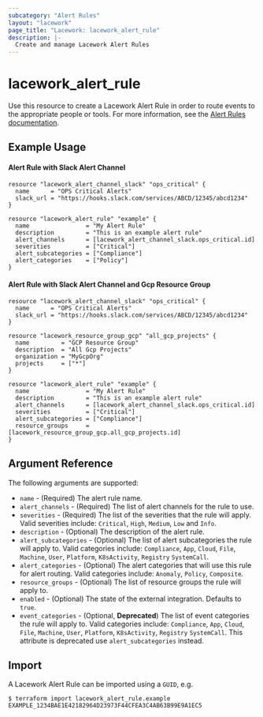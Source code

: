 ```yaml
---
subcategory: "Alert Rules"
layout: "lacework"
page_title: "Lacework: lacework_alert_rule"
description: |-
  Create and manage Lacework Alert Rules
---
```


# lacework\_alert\_rule

Use this resource to create a Lacework Alert Rule in order to route events to the appropriate people or tools.
For more information, see the [Alert Rules documentation](https://support.lacework.com/hc/en-us/articles/360042236733-Alert-Rules).

## Example Usage

#### Alert Rule with Slack Alert Channel
```hcl
resource "lacework_alert_channel_slack" "ops_critical" {
  name      = "OPS Critical Alerts"
  slack_url = "https://hooks.slack.com/services/ABCD/12345/abcd1234"
}

resource "lacework_alert_rule" "example" {
  name                = "My Alert Rule"
  description         = "This is an example alert rule"
  alert_channels      = [lacework_alert_channel_slack.ops_critical.id]
  severities          = ["Critical"]
  alert_subcategories = ["Compliance"]
  alert_categories    = ["Policy"]
}
```

#### Alert Rule with Slack Alert Channel and Gcp Resource Group
```hcl
resource "lacework_alert_channel_slack" "ops_critical" {
  name      = "OPS Critical Alerts"
  slack_url = "https://hooks.slack.com/services/ABCD/12345/abcd1234"
}

resource "lacework_resource_group_gcp" "all_gcp_projects" {
  name         = "GCP Resource Group"
  description  = "All Gcp Projects"
  organization = "MyGcpOrg"
  projects     = ["*"]
}

resource "lacework_alert_rule" "example" {
  name                = "My Alert Rule"
  description         = "This is an example alert rule"
  alert_channels      = [lacework_alert_channel_slack.ops_critical.id]
  severities          = ["Critical"]
  alert_subcategories = ["Compliance"]
  resource_groups     = [lacework_resource_group_gcp.all_gcp_projects.id]
}
```

## Argument Reference

The following arguments are supported:

* `name` - (Required) The alert rule name.
* `alert_channels` - (Required) The list of alert channels for the rule to use.
* `severities` - (Required) The list of the severities that the rule will apply. Valid severities include: 
  `Critical`, `High`, `Medium`, `Low` and `Info`.
* `description` - (Optional) The description of the alert rule.
* `alert_subcategories` - (Optional) The list of alert subcategories the rule will apply to. Valid categories include:
  `Compliance`, `App`, `Cloud`, `File`, `Machine`, `User`, `Platform`, `K8sActivity`, `Registry` `SystemCall`.
* `alert_categories` - (Optional) The alert categories that will use this rule for alert routing. Valid categories include:
  `Anomaly`, `Policy`, `Composite`.
* `resource_groups` - (Optional) The list of resource groups the rule will apply to.
* `enabled` - (Optional) The state of the external integration. Defaults to `true`.
* `event_categories` - (Optional, **Deprecated**) The list of event categories the rule will apply to. Valid categories include:
    `Compliance`, `App`, `Cloud`, `File`, `Machine`, `User`, `Platform`, `K8sActivity`, `Registry` `SystemCall`. 
This attribute is deprecated use `alert_subcategories` instead.



## Import

A Lacework Alert Rule can be imported using a `GUID`, e.g.

```
$ terraform import lacework_alert_rule.example EXAMPLE_1234BAE1E42182964D23973F44CFEA3C4AB63B99E9A1EC5
```
